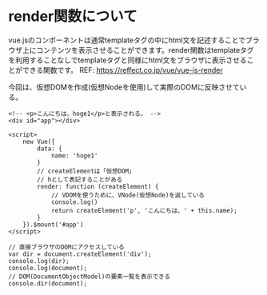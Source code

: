 # render関数について
vue.jsのコンポーネントは通常templateタグの中にhtml文を記述することでブラウザ上にコンテンツを表示させることができます。render関数はtemplateタグを利用することなしでtemplateタグと同様にhtml文をブラウザに表示させることができる関数です。
REF: https://reffect.co.jp/vue/vue-js-render

今回は、仮想DOMを作成(仮想Nodeを使用)して実際のDOMに反映させている。

```:vue
<!-- <p>こんにちは、hoge1</p>と表示される。 -->
<div id="app"></div>

<script>
    new Vue({
        data: {
            name: 'hoge1'
        }
        // createElementは「仮想DOM」
        // hとして表記することがある
        render: function (createElement) {
            // VDOMを使うために、VNode(仮想Node)を返している
            console.log()
            return createElement('p', 'こんにちは、' + this.name);
        }
    }).$mount('#app')
</script>

// 直接ブラウザのDOMにアクセスしている
var dir = document.createElement('div');
console.log(dir);
console.log(document);
// DOM(DocumentObjectModel)の要素一覧を表示できる
console.dir(document);
```
